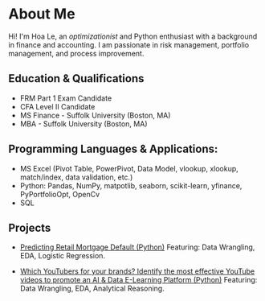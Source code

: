# About Me

Hi! I'm Hoa Le, an *optimizationist* and Python enthusiast with a background in finance and accounting. I am passionate in risk management, portfolio management, and process improvement.

## Education & Qualifications
- FRM Part 1 Exam Candidate
- CFA Level II Candidate
- MS Finance - Suffolk University (Boston, MA)
- MBA - Suffolk University (Boston, MA)

## Programming Languages & Applications:
- MS Excel (Pivot Table, PowerPivot, Data Model, vlookup, xlookup, match/index, data validation, etc.) 
- Python: Pandas, NumPy, matpotlib, seaborn, scikit-learn, yfinance, PyPortfolioOpt, OpenCv
- SQL

## Projects
- [Predicting Retail Mortgage Default (Python)](https://github.com/Hoale2908/retail_mortgage/blob/a4f35e5efdadcb9ecf4a7e41cda5a45583035766/Retail%20Mortgage%20Portfolio%20Model.ipynb)
Featuring: Data Wrangling, EDA, Logistic Regression.

- [Which YouTubers for your brands? Identify the most effective YouTube videos to promote an AI & Data E-Learning Platform (Python)](https://www.datacamp.com/datalab/w/15569778-9ada-47d8-8bd0-04ff0de694bb)
Featuring: Data Wrangling, EDA, Analytical Reasoning.